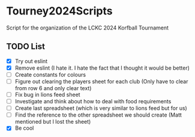 # Tourney2024Scripts
 Script for the organization of the LCKC 2024 Korfball Tournament

## TODO List

- [x] Try out eslint
- [x] Remove eslint (I hate it. I hate the fact that I thought it would be better)
- [ ] Create constants for colours
- [ ] Figure out clearing the players sheet for each club (Only have to clear from row 6 and only clear text)
- [ ] Fix bug in lions feed sheet
- [ ] Investigate and think about how to deal with food requirements
- [ ] Create last spreadsheet (which is very similar to lions feed but for us)
- [ ] Find the reference to the other spreadsheet we should create (Matt mentioned but I lost the sheet)
- [x] Be cool